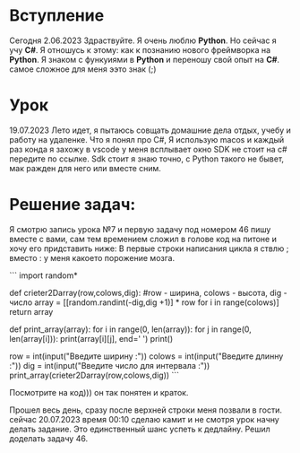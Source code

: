 # Вступление
Сегодня 2.06.2023 Здраствуйте. Я очень люблю **Python**. Но сейчас я учу **С#**. Я отношусь к этому: как к познанию нового фреймворка на **Python**. Я знаком с функуиями в **Python** и переношу свой опыт на **C#**. самое сложное для меня ээто знак (;)

# Урок
19.07.2023
Лето идет, я пытаюсь совщать домашние дела отдых, учебу и работу на удаленке.
Что я понял про C#, Я использую macos и каждый раз конда я захожу в vscode у меня всплывает окно SDK не стоит на c# передите по ссылке. Sdk стоит я знаю точно, с Python такого не бывет, мак ражден для него или вместе сним.

# Решение задач:
Я смотрю запись урока №7 и первую задачу под номером 46 пишу вместе с вами, сам тем времением сложил в голове код на питоне и хочу его придставить ниже: В первые строки написания цикла я ствлю ; вместо : у меня какоето порожение мозга. 

\```
import random*

def crieter2Darray(row,colows,dig): #row - ширина, colows - высота, dig - число
    array = [[random.randint(-dig,dig +1)] * row for i in range(colows)]
    return array

def print_array(array):
    for i in range(0, len(array)):
        for j in range(0, len(array[i])):
            print(array[i][j], end=' ')
        print()

row = int(input("Введите ширину :"))
colows = int(input("Введите длинну :"))
dig = int(input("Введите число для интервала :"))
print_array(crieter2Darray(row,colows,dig))
\```


Посмотрите на код))) он так понятен и краток.

Прошел весь день, сразу после верхней строки меня позвали в гости. сейчас 20.07.2023 время 00:10 сделаю камит и не смотря урок начну делать задание. Это единственный шанс успеть к дедлайну. Решил доделать задачу 46.
